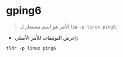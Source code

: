 # gping6

> هذا الأمر هو اسم مستعار لـ `-p linux ping6`.

- إعرض التوثيقات للأمر الأصلي:

`tldr -p linux ping6`
